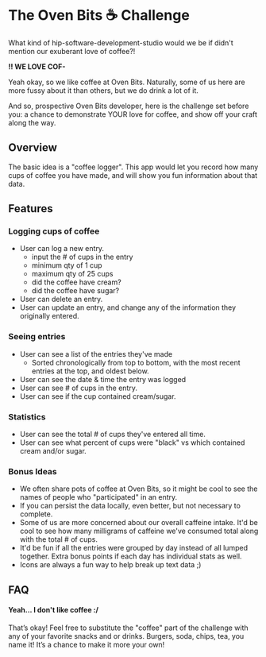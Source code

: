 # The Oven Bits ☕ Challenge

What kind of hip-software-development-studio would we be if didn't mention our exuberant love of coffee?!

**!! WE LOVE COF-**

Yeah okay, so we like coffee at Oven Bits. Naturally, some of us here are more fussy about it than others, but we do drink a lot of it.

And so, prospective Oven Bits developer, here is the challenge set before you: a chance to demonstrate YOUR love for coffee, and show off your craft along the way.

## Overview

The basic idea is a "coffee logger". This app would let you record how many cups of coffee you have made, and will show you fun information about that data.

## Features

### Logging cups of coffee

- User can log a new entry.
  - input the # of cups in the entry
  - minimum qty of 1 cup
  - maximum qty of 25 cups
  - did the coffee have cream?
  - did the coffee have sugar?
- User can delete an entry.
- User can update an entry, and change any of the information they originally entered.

### Seeing entries

- User can see a list of the entries they've made
  - Sorted chronologically from top to bottom, with the most recent entries at the top, and oldest below.
- User can see the date & time the entry was logged
- User can see # of cups in the entry.
- User can see if the cup contained cream/sugar.

### Statistics

- User can see the total # of cups they've entered all time.
- User can see what percent of cups were "black" vs which contained cream and/or sugar.

### Bonus Ideas

- We often share pots of coffee at Oven Bits, so it might be cool to see the names of people who "participated" in an entry.
- If you can persist the data locally, even better, but not necessary to complete.
- Some of us are more concerned about our overall caffeine intake. It'd be cool to see how many milligrams of caffeine we've consumed total along with the total # of cups.
- It'd be fun if all the entries were grouped by day instead of all lumped together. Extra bonus points if each day has individual stats as well.
- Icons are always a fun way to help break up text data ;)

## FAQ

#### Yeah... I don't like coffee :/

That’s okay! Feel free to substitute the "coffee" part of the challenge with any of your favorite snacks and or drinks. Burgers, soda, chips, tea, you name it! It’s a chance to make it more your own!

